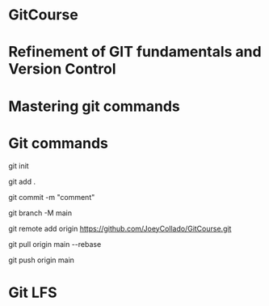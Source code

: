 # GitCourse
# Refinement of GIT fundamentals and Version Control
# Mastering git commands

# Git commands
git init

git add .

git commit -m "comment"

git branch -M main

git remote add origin https://github.com/JoeyCollado/GitCourse.git

git pull origin main --rebase

git push origin main

# Git LFS

